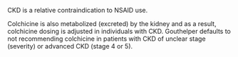 CKD is a relative contraindication to NSAID use.

Colchicine is also metabolized (excreted) by the kidney and as a result, colchicine dosing is adjusted in individuals with CKD. Gouthelper defaults to not recommending colchicine in patients with CKD of unclear stage (severity) or advanced CKD (stage 4 or 5).

